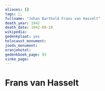 ```yaml
---
aliases: []
tags: 👤, 
fullname: "Johan Barthold Frans van Hasselt"
death_year: 1942
death_date: 1942-09-10
wikipedia:
gedenkplaat: yes
holocaust_monument:
joods_monument:
oranjehotel:
gedenkboek_page: 93
sinke_page:
---
```


# Frans van Hasselt
